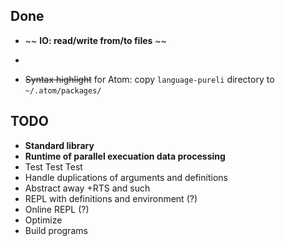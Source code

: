 Done
----

- ~~ **IO: read/write from/to files** ~~
- ~~~ **Parallelism** ~~
- ~~Syntax highlight~~ for Atom: copy `language-pureli` directory to `~/.atom/packages/`

TODO
----

- **Standard library**
- **Runtime of parallel execuation data processing**
- Test Test Test
- Handle duplications of arguments and definitions
- Abstract away +RTS and such
- REPL with definitions and environment (?)
- Online REPL (?)
- Optimize
- Build programs
